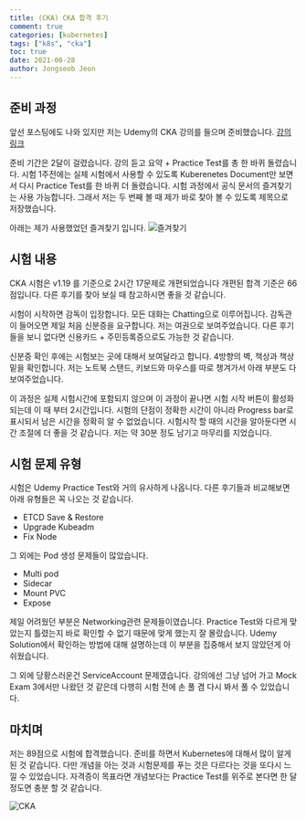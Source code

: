 ```yaml
---
title: (CKA) CKA 합격 후기
comment: true
categories: [kubernetes]
tags: ["k8s", "cka"]
toc: true
date: 2021-06-28
author: Jongseob Jeon
---
```



## 준비 과정
앞선 포스팅에도 나와 있지만 저는 Udemy의 CKA 강의를 들으며 준비했습니다. [강의 링크](https://www.udemy.com/course/certified-kubernetes-administrator-with-practice-tests/)

준비 기간은 2달이 걸렸습니다. 강의 듣고 요약 + Practice Test를 총 한 바퀴 돌렸습니다.
시험 1주전에는 실제 시험에서 사용할 수 있도록 Kuberenetes Document만 보면서 다시 Practice Test를 한 바퀴 더 돌렸습니다.
시험 과정에서 공식 문서의 즐겨찾기는 사용 가능합니다. 그래서 저는 두 번째 볼 때 제가 바로 찾아 볼 수 있도록 제목으로 저장했습니다.

아래는 제가 사용했었던 즐겨찾기 입니다.
![즐겨찾기](/imgs/cka/review_01.png)


## 시험 내용
CKA 시험은 v1.19 를 기준으로 2시간 17문제로 개편되었습니다 개편된 합격 기준은 66점입니다. 
다른 후기를 찾아 보실 때 참고하시면 좋을 것 같습니다.

시험이 시작하면 감독이 입장합니다. 모든 대화는 Chatting으로 이루어집니다.
감독관이 들어오면 제일 처음 신분증을 요구합니다. 저는 여권으로 보여주었습니다.
다른 후기들을 보니 없다면 신용카드 + 주민등록증으로도 가능한 것 같습니다.

신분증 확인 후에는 시험보는 곳에 대해서 보여달라고 합니다. 4방향의 벽, 책상과 책상 밑을 확인합니다.
저는 노트북 스탠드, 키보드와 마우스를 따로 챙겨가서 아래 부분도 다 보여주었습니다.

이 과정은 실제 시험시간에 포함되지 않으며 이 과정이 끝나면 시험 시작 버튼이 활성화되는데 이 때 부터 2시간입니다.
시험의 단점이 정확한 시간이 아니라 Progress bar로 표시되서 남은 시간을 정확히 알 수 없었습니다.
시험시작 할 때의 시간을 알아둔다면 시간 조절에 더 좋을 것 같습니다.
저는 약 30분 정도 남기고 마무리를 지었습니다.

## 시험 문제 유형
시험은 Udemy Practice Test와 거의 유사하게 나옵니다. 다른 후기들과 비교해보면 아래 유형들은 꼭 나오는 것 같습니다.
- ETCD Save & Restore
- Upgrade Kubeadm 
- Fix Node

그 외에는 Pod 생성 문제들이 많았습니다.
- Multi pod
- Sidecar
- Mount PVC
- Expose

제일 어려웠던 부분은 Networking관련 문제들이였습니다.
Practice Test와 다르게 맞았는지 틀렸는지 바로 확인할 수 없기 때문에 맞게 했는지 잘 몰랐습니다.
Udemy Solution에서 확인하는 방법에 대해 설명하는데 이 부분을 집중해서 보지 않았던게 아쉬웠습니다.

그 외에 당황스러운건 ServiceAccount 문제였습니다.
강의에선 그냥 넘어 가고 Mock Exam 3에서만 나왔던 것 같은데 다행히 시험 전에 손 풀 겸 다시 봐서 풀 수 있었습니다.


## 마치며
저는 89점으로 시험에 합격했습니다. 준비를 하면서 Kubernetes에 대해서 많이 알게 된 것 같습니다.
다만 개념을 아는 것과 시험문제를 푸는 것은 다르다는 것을 또다시 느낄 수 있었습니다.
자격증이 목표라면 개념보다는 Practice Test를 위주로 본다면 한 달 정도면 충분 할 것 같습니다.

![CKA](/imgs/cka/review_02.png)
